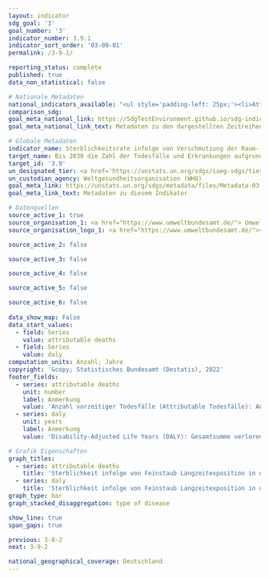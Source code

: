 ```yaml
---
layout: indicator    
sdg_goal: '3'    
goal_number: '3'    
indicator_number: 3.9.1    
indicator_sort_order: '03-09-01'    
permalink: /3-9-1/    

reporting_status: complete    
published: true    
data_non_statistical: false    

# Nationale Metadaten    
national_indicators_available: "<ul style='padding-left: 25px;'><li>Attributable Todesfälle</li> <li> DALY</li></ul>"    
comparison_sdg:     
goal_meta_national_link: https://SdgTestEnvironment.github.io/sdg-indicators/public/Meta/3.9.1.pdf
goal_meta_national_link_text: Metadaten zu den dargestellten Zeitreihen    

# Globale Metadaten    
indicator_name: Sterblichkeitsrate infolge von Verschmutzung der Raum- bzw. Außenluft    
target_name: Bis 2030 die Zahl der Todesfälle und Erkrankungen aufgrund gefährlicher Chemikalien und der Verschmutzung und Verunreinigung von Luft, Wasser und Boden erheblich verringern    
target_id: '3.9'    
un_designated_tier: <a href='https://unstats.un.org/sdgs/iaeg-sdgs/tier-classification/' title='Klicken Sie hier um weitere Informationen zur UN-Tier-Klassifikation zu erhalten.'  target='_blank'>Tier I</a>    
un_custodian_agency: Weltgesundheitsorganisation (WHO)    
goal_meta_link: https://unstats.un.org/sdgs/metadata/files/Metadata-03-09-01.pdf    
goal_meta_link_text: Metadaten zu diesem Indikator        

# Datenquellen
source_active_1: true
source_organisation_1: <a href="https://www.umweltbundesamt.de/"> Umweltbundesamt (UBA) </a>
source_organisation_logo_1: <a href="https://www.umweltbundesamt.de/"><img src="https://g205sdgs.github.io/sdg-indicators/public/OrgImgDe/uba.png" alt="Logo uba" style="height:60px; width:148px"/></a>

source_active_2: false

source_active_3: false

source_active_4: false

source_active_5: false

source_active_6: false
    
data_show_map: False    
data_start_values: 
  - field: Series
    value: attributable deaths
  - field: Series
    value: daly    
computation_units: Anzahl; Jahre    
copyright: '&copy; Statistisches Bundesamt (Destatis), 2022'    
footer_fields:
  - series: attributable deaths
    unit: number
    label: Anmerkung
    value: 'Anzahl vorzeitiger Todesfälle (Attributable Todesfälle): Anzahl der Todesfälle durch Versterben infolge einer Erkrankung, insofern sie auf Feinstaub zurückzuführen ist.'
  - series: daly
    unit: years
    label: Anmerkung
    value: 'Disability-Adjusted Life Years (DALY): Gesamtsumme verlorener gesunder Lebensjahre durch Versterben und Erkrankungszeit infolge einer Erkrankung, soweit sie auf Feinstaub zurückzuführen ist (Mortalität + Morbidität).'    

# Grafik Eigenschaften    
graph_titles:
  - series: attributable deaths
    title: 'Sterblichkeit infolge von Feinstaub Langzeitexposition in der Bevölkerung ab 25 Jahren: Attributale Todesfälle'
  - series: daly
    title: 'Sterblichkeit infolge von Feinstaub Langzeitexposition in der Bevölkerung ab 25 Jahren: DALY'    
graph_type: bar
graph_stacked_disaggregation: type of disease    

show_line: true
span_gaps: true    

previous: 3-8-2    
next: 3-9-2    

national_geographical_coverage: Deutschland    
---
```


<span></span>